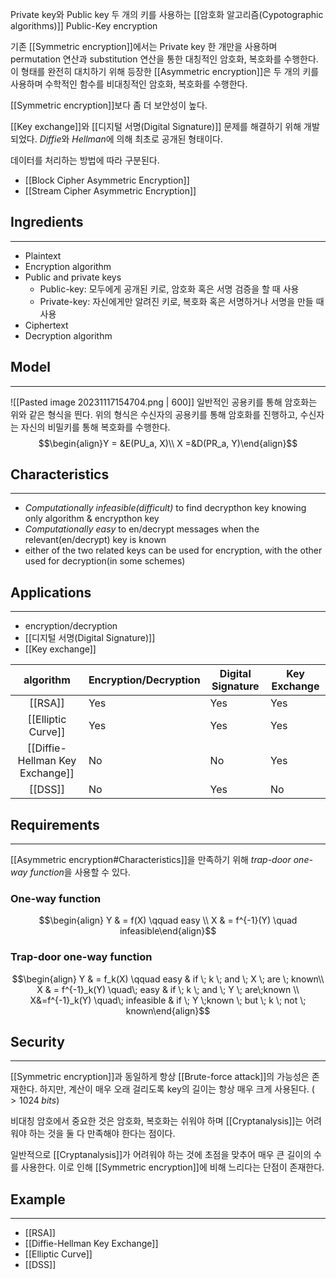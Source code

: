 Private key와 Public key 두 개의 키를 사용하는 [[암호화 알고리즘(Cypotographic algorithms)]]
Public-Key encryption

기존 [[Symmetric encryption]]에서는 Private key 한 개만을 사용하며 permutation 연산과 substitution 연산을 통한 대칭적인 암호화, 복호화를 수행한다. 이 형태를 완전히 대치하기 위해 등장한  [[Asymmetric encryption]]은 두 개의 키를 사용하며 수학적인 함수를 비대칭적인 암호화, 복호화를 수행한다. 

[[Symmetric encryption]]보다 좀 더 보안성이 높다.

[[Key exchange]]와 [[디지털 서명(Digital Signature)]] 문제를 해결하기 위해 개발되었다. *Diffie*와 *Hellman*에 의해 최초로 공개된 형태이다. 

데이터를 처리하는 방법에 따라 구분된다.
+ [[Block Cipher Asymmetric Encryption]]
+ [[Stream Cipher Asymmetric Encryption]]
## Ingredients
---
+ Plaintext
+ Encryption algorithm
+ Public and private keys
	+ Public-key: 모두에게 공개된 키로, 암호화 혹은 서명 검증을 할 때 사용
	+ Private-key: 자신에게만 알려진 키로, 복호화 혹은 서명하거나 서명을 만들 때 사용
+ Ciphertext
+ Decryption algorithm
## Model
---
![[Pasted image 20231117154704.png | 600]]
일반적인 공용키를 통해 암호화는 위와 같은 형식을 띈다. 위의 형식은 수신자의 공용키를 통해 암호화를 진행하고, 수신자는 자신의 비밀키를 통해 복호화를 수행한다. $$\begin{align}Y = &E(PU_a, X)\\ X =&D(PR_a, Y)\end{align}$$
## Characteristics
---
+ *Computationally infeasible(difficult)* to find decrypthon key knowing only algorithm & encrypthon key
+ *Computationally easy* to en/decrypt messages when the relevant(en/decrypt) key is known
+ either of the two related keys can be used for encryption, with the other used for decryption(in some schemes)
## Applications
---
+ encryption/decryption
+ [[디지털 서명(Digital Signature)]]
+ [[Key exchange]]

|     algorithm      | Encryption/Decryption | Digital Signature | Key Exchange |
|:------------------:| --------------------- | ----------------- | ------------ |
|      [[RSA]]       | Yes                   | Yes               | Yes          |
| [[Elliptic Curve]] | Yes                   | Yes               | Yes          |
| [[Diffie-Hellman Key Exchange]] | No                    | No                | Yes          |
|      [[DSS]]       | No                    | Yes               | No           |
## Requirements
---
[[Asymmetric encryption#Characteristics]]을 만족하기 위해 *trap-door one-way function*을 사용할 수 있다.
### One-way function
$$\begin{align} Y & = f(X) \qquad easy \\ X & = f^{-1}(Y) \quad infeasible\end{align}$$
### Trap-door one-way function
$$\begin{align} Y & = f_k(X) \qquad easy & if \; k \; and \; X \; are \; known\\ X & = f^{-1}_k(Y) \quad\; easy & if \; k \; and \; Y \; are\;known \\ X&=f^{-1}_k(Y) \quad\; infeasible & if \; Y \;known \; but \; k \; not \; known\end{align}$$
## Security
---
[[Symmetric encryption]]과 동일하게 항상 [[Brute-force attack]]의 가능성은 존재한다. 하지만, 계산이 매우 오래 걸리도록 key의 길이는 항상 매우 크게 사용된다. ($>1024\;bits$)

비대칭 암호에서 중요한 것은 암호화, 복호화는 쉬워야 하며 [[Cryptanalysis]]는 어려워야 하는 것을 둘 다 만족해야 한다는 점이다. 

일반적으로 [[Cryptanalysis]]가 어려워야 하는 것에 초점을 맞추어 매우 큰 길이의 수를 사용한다. 이로 인해 [[Symmetric encryption]]에 비해 느리다는 단점이 존재한다.

## Example
---
+ [[RSA]]
+ [[Diffie-Hellman Key Exchange]]
+ [[Elliptic Curve]]
+ [[DSS]]